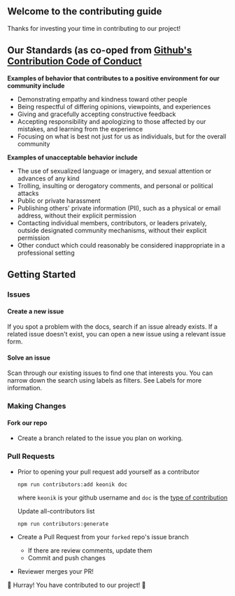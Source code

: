 ## Welcome to the contributing guide

Thanks for investing your time in contributing to our project!

## Our Standards (as co-oped from [Github's Contribution Code of Conduct](https://github.com/github/docs/blob/8a3e0900ce997078c46380765447afb372cbd39d/CODE_OF_CONDUCT.md)

**Examples of behavior that contributes to a positive environment for our community include**

-   Demonstrating empathy and kindness toward other people
-   Being respectful of differing opinions, viewpoints, and experiences
-   Giving and gracefully accepting constructive feedback
-   Accepting responsibility and apologizing to those affected by our mistakes, and learning from the experience
-   Focusing on what is best not just for us as individuals, but for the overall community

**Examples of unacceptable behavior include**

-   The use of sexualized language or imagery, and sexual attention or advances of any kind
-   Trolling, insulting or derogatory comments, and personal or political attacks
-   Public or private harassment
-   Publishing others' private information (PII), such as a physical or email address, without their explicit permission
-   Contacting individual members, contributors, or leaders privately, outside designated community mechanisms, without their explicit permission
-   Other conduct which could reasonably be considered inappropriate in a professional setting

## Getting Started

### Issues

#### Create a new issue

If you spot a problem with the docs, search if an issue already exists. If a related issue doesn't exist, you can open a new issue using a relevant issue form.

#### Solve an issue

Scan through our existing issues to find one that interests you. You can narrow down the search using labels as filters. See Labels for more information.

### Making Changes

#### Fork our repo

-   Create a branch related to the issue you plan on working.

### Pull Requests

-   Prior to opening your pull request add yourself as a contributor

    ```
    npm run contributors:add keonik doc
    ```

    where `keonik` is your github username and `doc` is the [type of contribution](https://allcontributors.org/docs/en/emoji-key)

    Update all-contributors list

    ```
    npm run contributors:generate
    ```

-   Create a Pull Request from your `forked` repo's issue branch
    -   If there are review comments, update them
    -   Commit and push changes
-   Reviewer merges your PR!

🥳 Hurray! You have contributed to our project! 🥳
